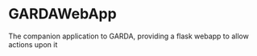 # GARDAWebApp
The companion application to GARDA, providing a flask webapp to allow actions upon it
